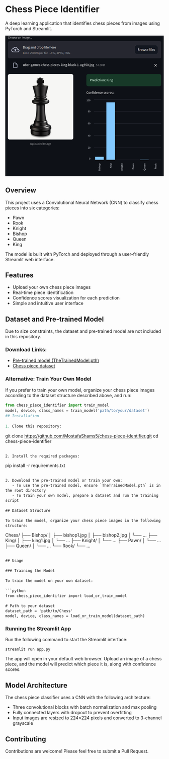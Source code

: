 # Chess Piece Identifier

A deep learning application that identifies chess pieces from images using PyTorch and Streamlit.

![Chess Piece Identifier](UsageExample.png)

## Overview

This project uses a Convolutional Neural Network (CNN) to classify chess pieces into six categories:
- Pawn
- Rook
- Knight
- Bishop
- Queen
- King

The model is built with PyTorch and deployed through a user-friendly Streamlit web interface.

## Features

- Upload your own chess piece images
- Real-time piece identification
- Confidence scores visualization for each prediction
- Simple and intuitive user interface

## Dataset and Pre-trained Model

Due to size constraints, the dataset and pre-trained model are not included in this repository.

### Download Links:
- [Pre-trained model (TheTrainedModel.pth)](https://drive.google.com/file/d/1-BX5j2DeKPEILSsk8PnK1m6xNexP2_wT/view?usp=drive_link)
- [Chess piece dataset](https://drive.google.com/drive/folders/1-YmFt46roRVnEhXTih1MpIzXsK9r1YK6?usp=drive_link)

### Alternative: Train Your Own Model
If you prefer to train your own model, organize your chess piece images according to the dataset structure described above, and run:

```python
from chess_piece_identifier import train_model
model, device, class_names = train_model('path/to/your/dataset')
## Installation

1. Clone this repository:
```
git clone https://github.com/MostafaShams5/chess-piece-identifier.git
cd chess-piece-identifier
```

2. Install the required packages:
```
pip install -r requirements.txt
```

3. Download the pre-trained model or train your own:
   - To use the pre-trained model, ensure `TheTrainedModel.pth` is in the root directory
   - To train your own model, prepare a dataset and run the training script

## Dataset Structure

To train the model, organize your chess piece images in the following structure:
```
Chess/
├── Bishop/
│   ├── bishop1.jpg
│   ├── bishop2.jpg
│   └── ...
├── King/
│   ├── king1.jpg
│   └── ...
├── Knight/
│   └── ...
├── Pawn/
│   └── ...
├── Queen/
│   └── ...
└── Rook/
    └── ...
```

## Usage

### Training the Model

To train the model on your own dataset:

```python
from chess_piece_identifier import load_or_train_model

# Path to your dataset
dataset_path = 'path/to/Chess'
model, device, class_names = load_or_train_model(dataset_path)
```

### Running the Streamlit App

Run the following command to start the Streamlit interface:

```
streamlit run app.py
```

The app will open in your default web browser. Upload an image of a chess piece, and the model will predict which piece it is, along with confidence scores.

## Model Architecture

The chess piece classifier uses a CNN with the following architecture:
- Three convolutional blocks with batch normalization and max pooling
- Fully connected layers with dropout to prevent overfitting
- Input images are resized to 224×224 pixels and converted to 3-channel grayscale


## Contributing

Contributions are welcome! Please feel free to submit a Pull Request.

